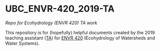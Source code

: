 # UBC_ENVR-420_2019-TA
_Repo for Ecohydrology (ENVR 420) TA work_

This repository is for (hopefully) helpful documents created by the 2019 teaching assistant ([TA](https://github.com/HJMcSorley)) for [ENVR 420](https://www.eoas.ubc.ca/academics/courses/envr420) (Ecohydrology of Watersheds and Water Systems).
